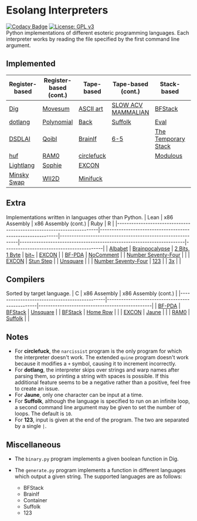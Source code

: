 # Esolang Interpreters
[![Codacy Badge](https://app.codacy.com/project/badge/Grade/7b8ca283cc2e4a8a9e88f0c9eb29f2a3)](https://www.codacy.com/manual/bangyen99/esolangs?utm_source=github.com&amp;utm_medium=referral&amp;utm_content=bangyen/esolangs&amp;utm_campaign=Badge_Grade)
[![License: GPL v3](https://img.shields.io/badge/License-GPLv3-blue.svg)](https://www.gnu.org/licenses/gpl-3.0) \
Python implementations of different esoteric programming languages. Each interpreter works by reading the file specified by the first command line argument.

## Implemented
| Register-based                                       | Register-based (cont.)                             | Tape-based                                         | Tape-based (cont.)                                                 | Stack-based                                                          | Other                                            |
|------------------------------------------------------|----------------------------------------------------|----------------------------------------------------|--------------------------------------------------------------------|----------------------------------------------------------------------|--------------------------------------------------|
| [Dig](https://esolangs.org/wiki/Dig)                 | [Movesum](https://esolangs.org/wiki/Movesum)       | [ASCII art](https://esolangs.org/wiki/ASCII_art)   | [SLOW ACV MAMMALIAN](https://esolangs.org/wiki/SLOW_ACV_MAMMALIAN) | [BFStack](https://esolangs.org/wiki/BFStack)                         | [Bitdeque](https://esolangs.org/wiki/Bitdeque)   |
| [dotlang](https://esolangs.org/wiki/Dotlang)         | [Polynomial](https://esolangs.org/wiki/Polynomial) | [Back](https://esolangs.org/wiki/Back)             | [Suffolk](https://esolangs.org/wiki/Suffolk)                       | [Eval](https://esolangs.org/wiki/Eval)                               | [Clockwise](https://esolangs.org/wiki/Clockwise) |
| [DSDLAI](https://esolangs.org/wiki/DSDLAI)           | [Qoibl](https://esolangs.org/wiki/Qoibl)           | [BrainIf](https://esolangs.org/wiki/BrainIf)       | [6-5](https://esolangs.org/wiki/6-5)                               | [The Temporary Stack](https://esolangs.org/wiki/The_Temporary_Stack) | [Container](https://esolangs.org/wiki/Container) |
| [huf](https://esolangs.org/wiki/Huf)                 | [RAM0](https://esolangs.org/wiki/RAM0)             | [circlefuck](https://esolangs.org/wiki/Circlefuck) |                                                                    | [Modulous](https://esolangs.org/wiki/Modulous)                       | [Keys](https://esolangs.org/wiki/Keys)           |
| [Lightlang](https://esolangs.org/wiki/Lightlang)     | [Sophie](https://esolangs.org/wiki/Sophie)         | [EXCON](https://esolangs.org/wiki/EXCON)           |                                                                    |                                                                      | [ZTOALC L](https://esolangs.org/wiki/ZTOALC_L)   |
| [Minsky Swap](https://esolangs.org/wiki/Minsky_Swap) | [WII2D](https://esolangs.org/wiki/WII2D)           | [Minifuck](https://esolangs.org/wiki/Minifuck)     |                                                                    |                                                                      | [Nevermind](https://esolangs.org/wiki/Nevermind) |

## Extra
Implementations written in languages other than Python.
| Lean                                                                 | x86 Assembly                                               | x86 Assembly (cont.)                                       | Ruby                                                                 | R                                        |
|----------------------------------------------------------------------|------------------------------------------------------------|------------------------------------------------------------|----------------------------------------------------------------------|------------------------------------------|
| [Albabet](https://esolangs.org/wiki/Albabet)                         | [Brainpocalypse](https://esolangs.org/wiki/Brainpocalypse) | [2 Bits, 1 Byte](https://esolangs.org/wiki/2_Bits,_1_Byte) | [bit~](https://esolangs.org/wiki/Bit~)                               | [EXCON](https://esolangs.org/wiki/EXCON) |
| [BF-PDA](https://esolangs.org/wiki/BF-PDA)                           | [NoComment](https://esolangs.org/wiki/NoComment)           |                                                            | [Number Seventy-Four](https://esolangs.org/wiki/Number_Seventy-Four) |                                          |
| [EXCON](https://esolangs.org/wiki/EXCON)                             | [Stun Step](https://esolangs.org/wiki/Stun_Step)           |                                                            | [Unsquare](https://esolangs.org/wiki/Unsquare)                       |                                          |
| [Number Seventy-Four](https://esolangs.org/wiki/Number_Seventy-Four) | [123](https://esolangs.org/wiki/123)                       |                                                            | [3x](https://esolangs.org/wiki/3x)                                   |                                          |

## Compilers
Sorted by target language.
| C                                            | x86 Assembly                                   | x86 Assembly (cont.)                           |
|----------------------------------------------|------------------------------------------------|------------------------------------------------|
| [BF-PDA](https://esolangs.org/wiki/BF-PDA)   | [BFStack](https://esolangs.org/wiki/BFStack)   | [Unsquare](https://esolangs.org/wiki/Unsquare) |
| [BFStack](https://esolangs.org/wiki/BFStack) | [Home Row](https://esolangs.org/wiki/Home_Row) |                                                |
| [EXCON](https://esolangs.org/wiki/EXCON)     | [Jaune](https://esolangs.org/wiki/Jaune)       |                                                |
| [RAM0](https://esolangs.org/wiki/RAM0)       | [Suffolk](https://esolangs.org/wiki/Suffolk)   |                                                |

## Notes
-   For **circlefuck**, the `narcissist` program is the only program for which the interpreter doesn't work. The extended `quine` program doesn't work because it modifies a `+` symbol, causing it to increment incorrectly.
-   For **dotlang**, the interpreter skips over strings and warp names after parsing them, so printing a string with spaces is possible. If this additional feature seems to be a negative rather than a positive, feel free to create an issue.
-   For **Jaune**, only one character can be input at a time.
-   For **Suffolk**, although the language is specified to run on an infinite loop, a second command line argument may be given to set the number of loops. The default is `10`.
-   For **123**, input is given at the end of the program. The two are separated by a single `|`.

## Miscellaneous
-   The `binary.py` program implements a given boolean function in Dig.

-   The `generate.py` program implements a function in different languages which output a given string. The supported languages are as follows:
    -   BFStack
    -   BrainIf
    -   Container
    -   Suffolk
    -   123

